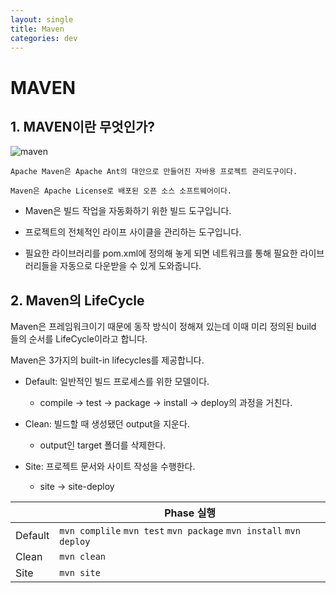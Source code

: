 ```yaml
---
layout: single
title: Maven
categories: dev
---
```


# MAVEN

## 1. MAVEN이란 무엇인가?

![maven](https://miro.medium.com/max/743/1*M7gYkSDwC5ny9SxxBwzozA.png)
~~~
Apache Maven은 Apache Ant의 대안으로 만들어진 자바용 프로젝트 관리도구이다.

Maven은 Apache License로 배포된 오픈 소스 소프트웨어이다.
~~~

* Maven은 빌드 작업을 자동화하기 위한 빌드 도구입니다.

* 프로젝트의 전체적인 라이프 사이클을 관리하는 도구입니다.

 * 필요한 라이브러리를 pom.xml에 정의해 놓게 되면 네트워크를 통해 필요한 라이브러리들을 자동으로 다운받을 수 있게 도와줍니다.

## 2. Maven의 LifeCycle

Maven은 프레임워크이기 때문에 동작 방식이 정해져 있는데 이때 미리 정의된 build 들의 순서를 LifeCycle이라고 합니다.

Maven은 3가지의 built-in lifecycles를 제공합니다.

* Default: 일반적인 빌드 프로세스를 위한 모델이다.
	 * compile -> test -> package -> install -> deploy의 과정을 거친다.

* Clean: 빌드할 때 생성됐던 output을 지운다.
	* output인 target 폴더를 삭제한다.

* Site: 프로젝트 문서와 사이트 작성을 수행한다.
	* site -> site-deploy
  
|                      |Phase 실행                          |
|----------------------|-------------------------------|
|Default |`mvn complile`  `mvn test`  `mvn package`   `mvn install`  `mvn deploy`|
|Clean |`mvn clean`|
|Site  |`mvn site`|
